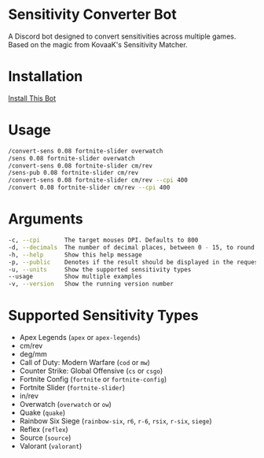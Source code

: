 # Sensitivity Converter Bot

A Discord bot designed to convert sensitivities across multiple games. Based on the magic from KovaaK's Sensitivity Matcher.

# Installation

[Install This Bot](https://discordapp.com/api/oauth2/authorize?client_id=536633635869163520&scope=bot&permissions=10240)

# Usage

```sh
/convert-sens 0.08 fortnite-slider overwatch
/sens 0.08 fortnite-slider overwatch
/convert-sens 0.08 fortnite-slider cm/rev
/sens-pub 0.08 fortnite-slider cm/rev
/convert-sens 0.08 fortnite-slider cm/rev --cpi 400
/convert 0.08 fortnite-slider cm/rev --cpi 400
```

# Arguments

```sh
-c, --cpi       The target mouses DPI. Defaults to 800
-d, --decimals  The number of decimal places, between 0 - 15, to round the output to. Defaults to 5.
-h, --help      Show this help message
-p, --public    Denotes if the result should be displayed in the requesting channel or privately in a DM.
-u, --units     Show the supported sensitivity types
--usage         Show multiple examples
-v, --version   Show the running version number
```

# Supported Sensitivity Types

- Apex Legends (`apex` or `apex-legends`)
- cm/rev
- deg/mm
- Call of Duty: Modern Warfare (`cod` or `mw`)
- Counter Strike: Global Offensive (`cs` or `csgo`)
- Fortnite Config (`fortnite` or `fortnite-config`)
- Fortnite Slider (`fortnite-slider`)
- in/rev
- Overwatch (`overwatch` or `ow`)
- Quake (`quake`)
- Rainbow Six Siege (`rainbow-six`, `r6`, `r-6`, `rsix`, `r-six`, `siege`)
- Reflex (`reflex`)
- Source (`source`)
- Valorant (`valorant`)
